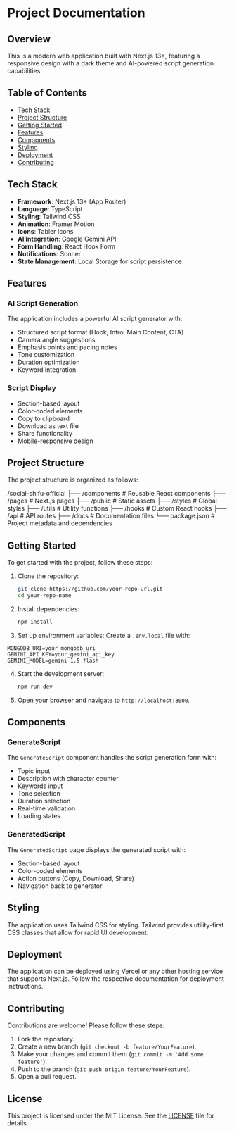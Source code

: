# Project Documentation

## Overview

This is a modern web application built with Next.js 13+, featuring a responsive design with a dark theme and AI-powered script generation capabilities.

## Table of Contents

- [Tech Stack](#tech-stack)
- [Project Structure](#project-structure)
- [Getting Started](#getting-started)
- [Features](#features)
- [Components](#components)
- [Styling](#styling)
- [Deployment](#deployment)
- [Contributing](#contributing)

## Tech Stack

- **Framework**: Next.js 13+ (App Router)
- **Language**: TypeScript
- **Styling**: Tailwind CSS
- **Animation**: Framer Motion
- **Icons**: Tabler Icons
- **AI Integration**: Google Gemini API
- **Form Handling**: React Hook Form
- **Notifications**: Sonner
- **State Management**: Local Storage for script persistence

## Features

### AI Script Generation

The application includes a powerful AI script generator with:

- Structured script format (Hook, Intro, Main Content, CTA)
- Camera angle suggestions
- Emphasis points and pacing notes
- Tone customization
- Duration optimization
- Keyword integration

### Script Display

- Section-based layout
- Color-coded elements
- Copy to clipboard
- Download as text file
- Share functionality
- Mobile-responsive design

## Project Structure

The project structure is organized as follows:

/social-shifu-official
├── /components # Reusable React components
├── /pages # Next.js pages
├── /public # Static assets
├── /styles # Global styles
├── /utils # Utility functions
├── /hooks # Custom React hooks
├── /api # API routes
├── /docs # Documentation files
└── package.json # Project metadata and dependencies

## Getting Started

To get started with the project, follow these steps:

1. Clone the repository:

   ```bash
   git clone https://github.com/your-repo-url.git
   cd your-repo-name
   ```

2. Install dependencies:

   ```bash
   npm install
   ```

3. Set up environment variables:
   Create a `.env.local` file with:

```env
MONGODB_URI=your_mongodb_uri
GEMINI_API_KEY=your_gemini_api_key
GEMINI_MODEL=gemini-1.5-flash
```

4. Start the development server:

   ```bash
   npm run dev
   ```

5. Open your browser and navigate to `http://localhost:3000`.

## Components

### GenerateScript

The `GenerateScript` component handles the script generation form with:

- Topic input
- Description with character counter
- Keywords input
- Tone selection
- Duration selection
- Real-time validation
- Loading states

### GeneratedScript

The `GeneratedScript` page displays the generated script with:

- Section-based layout
- Color-coded elements
- Action buttons (Copy, Download, Share)
- Navigation back to generator

## Styling

The application uses Tailwind CSS for styling. Tailwind provides utility-first CSS classes that allow for rapid UI development.

## Deployment

The application can be deployed using Vercel or any other hosting service that supports Next.js. Follow the respective documentation for deployment instructions.

## Contributing

Contributions are welcome! Please follow these steps:

1. Fork the repository.
2. Create a new branch (`git checkout -b feature/YourFeature`).
3. Make your changes and commit them (`git commit -m 'Add some feature'`).
4. Push to the branch (`git push origin feature/YourFeature`).
5. Open a pull request.

## License

This project is licensed under the MIT License. See the [LICENSE](LICENSE) file for details.
